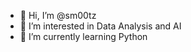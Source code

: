 - 👋 Hi, I’m @sm00tz
- 👀 I’m interested in Data Analysis and AI
- 🌱 I’m currently learning Python

<!---
sm00tz/sm00tz is a ✨ special ✨ repository because its `README.md` (this file) appears on your GitHub profile.
You can click the Preview link to take a look at your changes.
--->
